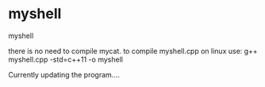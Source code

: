 # myshell
myshell


there is no need to compile mycat.
to compile myshell.cpp on linux use:
g++ myshell.cpp -std=c++11 -o myshell

Currently updating the program....
